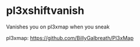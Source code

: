 # pl3xshiftvanish
Vanishes you on pl3xmap when you sneak

pl3xmap: https://github.com/BillyGalbreath/Pl3xMap
